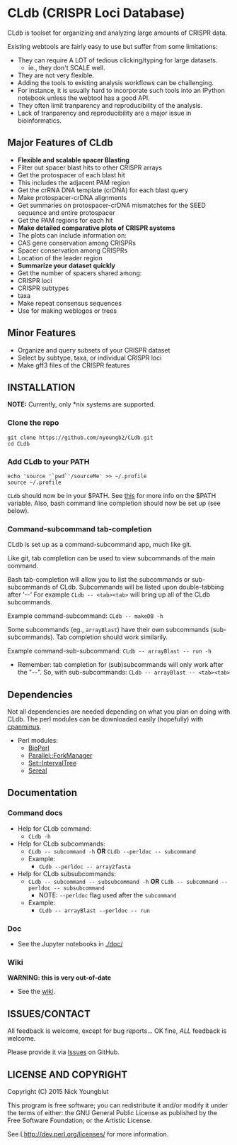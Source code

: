 CLdb (CRISPR Loci Database) 
===========================

CLdb is toolset for organizing and analyzing large amounts of CRISPR data.

Existing webtools are fairly easy to use but suffer from some limitations:

* They can require A LOT of tedious clicking/typing for large datasets.
  * ie., they don't SCALE well.
* They are not very flexible.
 * Adding the tools to existing analysis workflows can be challenging.
 * For instance, it is usually hard to incorporate such tools into an IPython
notebook unless the webtool has a good API.
* They often limit tranparency and reproducibility of the analysis.
 * Lack of tranparency and reproducibility are a major issue in bioinformatics.


## Major Features of CLdb

* **Flexible and scalable spacer Blasting**
 * Filter out spacer blast hits to other CRISPR arrays
 * Get the protospacer of each blast hit
  * This includes the adjacent PAM region
 * Get the crRNA DNA template (crDNA) for each blast query
 * Make protospacer-crDNA alignments
 * Get summaries on protospacer-crDNA mismatches for the SEED sequence 
and entire protospacer
 * Get the PAM regions for each hit
* **Make detailed comparative plots of CRISPR systems**
 * The plots can include information on:
  * CAS gene conservation among CRISPRs
  * Spacer conservation among CRISPRs
  * Location of the leader region
* **Summarize your dataset quickly**
 * Get the number of spacers shared among:
  * CRISPR loci
  * CRISPR subtypes
  * taxa
 * Make repeat consensus sequences
  * Use for making weblogos or trees


## Minor Features

* Organize and query subsets of your CRISPR dataset
 * Select by subtype, taxa, or individual CRISPR loci
* Make gff3 files of the CRISPR features



## INSTALLATION 

__NOTE:__ Currently, only *nix systems are supported.


### Clone the repo

~~~
git clone https://github.com/nyoungb2/CLdb.git
cd CLdb
~~~

### Add CLdb to your PATH 

~~~
echo 'source '`pwd`'/sourceMe' >> ~/.profile
source ~/.profile
~~~

`CLdb` should now be in your $PATH.
See [this](http://kb.iu.edu/data/acar.html) for more info
on the $PATH variable.
Also, bash command line completion should now be set up (see below).

### Command-subcommand tab-completion

CLdb is set up as a command-subcommand app, much like git. 

Like git, tab completion can be used to view subcommands of
the main command.

Bash tab-completion will allow you to list the subcommands
or sub-subcommands of CLdb. Subcommands will be listed
upon double-tabbing after '--' For example `CLdb -- <tab><tab>`
will bring up all of the CLdb subcommands.

Example command-subcommand: `CLdb -- makeDB -h`

Some subcommands (eg., `arrayBlast`) have their own subcommands 
(sub-subcommands). Tab completion should work similarily.

Example command-sub-subcommand: `CLdb -- arrayBlast -- run -h`

* Remember: tab completion for (sub)subcommands will only work after
the "--". So, with sub-subcommands: `CLdb -- arrayBlast -- <tab><tab>`


## Dependencies 

Not all dependencies are needed depending on what you plan
on doing with CLdb. The perl modules can be downloaded easily (hopefully)
with [cpanminus](http://search.cpan.org/~miyagawa/Menlo-1.9001/script/cpanm-menlo).

* Perl modules:
  * [BioPerl](http://www.bioperl.org/wiki/Installing_BioPerl)
  * [Parallel::ForkManager](http://search.cpan.org/~dlux/Parallel-ForkManager-0.7.5/ForkManager.pm)
  * [Set::IntervalTree](http://search.cpan.org/~benbooth/Set-IntervalTree-0.01/lib/Set/IntervalTree.pm)
  * [Sereal](http://search.cpan.org/~yves/Sereal-0.330/lib/Sereal.pm)


## Documentation

### Command docs

* Help for CLdb command:
  * `CLdb -h`
* Help for CLdb subcommands:
  * `CLdb -- subcommand -h` **OR** `CLdb --perldoc -- subcommand`
  * Example: 
    * `CLdb --perldoc -- array2fasta`
* Help for CLdb subsubcommands:
  * `CLdb -- subcommand -- subsubcommand -h` **OR** `CLdb -- subcommand --perldoc -- subsubcommand`
    * NOTE: `--perldoc` flag used after the `subcommand`
  * Example: 
    * `CLdb -- arrayBlast --perldoc -- run`

### Doc

* See the Jupyter notebooks in [./doc/](./doc/Setup.ipynb)

### Wiki

**WARNING: this is very out-of-date**

* See the [wiki](https://github.com/nyoungb2/CLdb/wiki).


## ISSUES/CONTACT

All feedback is welcome, except for bug reports... 
OK fine, *ALL* feedback is welcome.

Please provide it via [Issues](https://github.com/nyoungb2/CLdb/issues) on GitHub.

## LICENSE AND COPYRIGHT

Copyright (C) 2015 Nick Youngblut

This program is free software; you can redistribute it and/or modify it
under the terms of either: the GNU General Public License as published
by the Free Software Foundation; or the Artistic License.

See L<http://dev.perl.org/licenses/> for more information.
